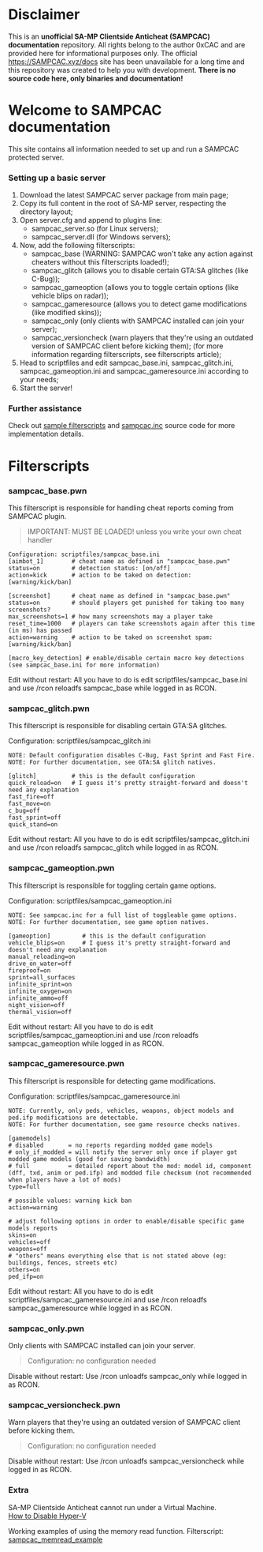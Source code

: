 # Disclaimer
This is an **unofficial SA-MP Clientside Anticheat (SAMPCAC) documentation** repository. All rights belong to the author 0xCAC and are provided here for informational purposes only. The official https://SAMPCAC.xyz/docs site has been unavailable for a long time and this repository was created to help you with development. **There is no source code here, only binaries and documentation!** 

# Welcome to SAMPCAC documentation
This site contains all information needed to set up and run a SAMPCAC protected server.

### Setting up a basic server

1. Download the latest SAMPCAC server package from main page;
2. Copy its full content in the root of SA-MP server, respecting the directory layout;
3. Open server.cfg and append to plugins line:
    - sampcac_server.so (for Linux servers);
    - sampcac_server.dll (for Windows servers);
4. Now, add the following filterscripts:
    - sampcac_base (WARNING: SAMPCAC won't take any action against cheaters without this filterscripts loaded!);
    - sampcac_glitch (allows you to disable certain GTA:SA glitches (like C-Bug));
    - sampcac_gameoption (allows you to toggle certain options (like vehicle blips on radar));
    - sampcac_gameresource (allows you to detect game modifications (like modified skins));
    - sampcac_only (only clients with SAMPCAC installed can join your server);
    - sampcac_versioncheck (warn players that they're using an outdated version of SAMPCAC client before kicking them);
(for more information regarding filterscripts, see filterscripts article);
5. Head to scriptfiles and edit sampcac_base.ini, sampcac_glitch.ini, sampcac_gameoption.ini and sampcac_gameresource.ini according to your needs;
6. Start the server!

### Further assistance
Check out [sample filterscripts](https://github.com/ins1x/sampcac-docs/tree/main/filterscripts) and [sampcac.inc](https://github.com/ins1x/sampcac-docs/blob/main/pawno/include/sampcac.inc) source code for more implementation details.  

# Filterscripts
### sampcac_base.pwn

This filterscript is responsible for handling cheat reports coming from SAMPCAC plugin.  

> IMPORTANT: MUST BE LOADED! unless you write your own cheat handler  
```
Configuration: scriptfiles/sampcac_base.ini
[aimbot_1]        # cheat name as defined in "sampcac_base.pwn"
status=on         # detection status: [on/off]
action=kick       # action to be taked on detection: [warning/kick/ban]

[screenshot]      # cheat name as defined in "sampcac_base.pwn"
status=on         # should players get punished for taking too many screenshots?
max_screenshots=1 # how many screenshots may a player take
reset_time=1000   # players can take screenshots again after this time (in ms) has passed 
action=warning    # action to be taked on screenshot spam: [warning/kick/ban]

[macro_key_detection] # enable/disable certain macro key detections (see sampcac_base.ini for more information) 
```
Edit without restart: All you have to do is edit scriptfiles/sampcac_base.ini and use /rcon reloadfs sampcac_base while logged in as RCON.  

### sampcac_glitch.pwn
This filterscript is responsible for disabling certain GTA:SA glitches.  

Configuration: scriptfiles/sampcac_glitch.ini
```
NOTE: Default configuration disables C-Bug, Fast Sprint and Fast Fire.
NOTE: For further documentation, see GTA:SA glitch natives.

[glitch]          # this is the default configuration
quick_reload=on   # I guess it's pretty straight-forward and doesn't need any explanation
fast_fire=off
fast_move=on
c_bug=off
fast_sprint=off
quick_stand=on
```
Edit without restart: All you have to do is edit scriptfiles/sampcac_glitch.ini and use /rcon reloadfs sampcac_glitch while logged in as RCON.  

### sampcac_gameoption.pwn
This filterscript is responsible for toggling certain game options.  

Configuration: scriptfiles/sampcac_gameoption.ini
```
NOTE: See sampcac.inc for a full list of toggleable game options.
NOTE: For further documentation, see game option natives.

[gameoption]         # this is the default configuration
vehicle_blips=on     # I guess it's pretty straight-forward and doesn't need any explanation 
manual_reloading=on
drive_on_water=off
fireproof=on
sprint=all_surfaces
infinite_sprint=on
infinite_oxygen=on
infinite_ammo=off
night_vision=off
thermal_vision=off
```
Edit without restart: All you have to do is edit scriptfiles/sampcac_gameoption.ini and use /rcon reloadfs sampcac_gameoption while logged in as RCON.  

### sampcac_gameresource.pwn
This filterscript is responsible for detecting game modifications.  

Configuration: scriptfiles/sampcac_gameresource.ini
```
NOTE: Currently, only peds, vehicles, weapons, object models and ped.ifp modifications are detectable.
NOTE: For further documentation, see game resource checks natives.

[gamemodels]
# disabled       = no reports regarding modded game models
# only_if_modded = will notify the server only once if player got modded game models (good for saving bandwidth)
# full           = detailed report about the mod: model id, component (dff, txd, anim or ped.ifp) and modded file checksum (not recommended when players have a lot of mods)
type=full

# possible values: warning kick ban
action=warning

# adjust following options in order to enable/disable specific game models reports
skins=on
vehicles=off
weapons=off
# "others" means everything else that is not stated above (eg: buildings, fences, streets etc)
others=on
ped_ifp=on
```
Edit without restart: All you have to do is edit scriptfiles/sampcac_gameresource.ini and use /rcon reloadfs sampcac_gameresource while logged in as RCON.

### sampcac_only.pwn
Only clients with SAMPCAC installed can join your server.  

> Configuration: no configuration needed  

Disable without restart: Use /rcon unloadfs sampcac_only while logged in as RCON.

### sampcac_versioncheck.pwn
Warn players that they're using an outdated version of SAMPCAC client before kicking them.  

> Configuration: no configuration needed  

Disable without restart: Use /rcon unloadfs sampcac_versioncheck while logged in as RCON.

### Extra
SA-MP Clientside Anticheat cannot run under a Virtual Machine.  
[How to Disable Hyper-V](https://www.eightforums.com/tutorials/42041-hyper-v-enable-disable-windows-8-a.html)  

Working examples of using the memory read function.
Filterscript: [sampcac_memread_example](https://github.com/ins1x/sampcac-docs/blob/main/filterscripts/sampcac_memread_example.pwn)  

